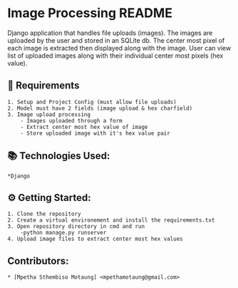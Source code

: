 # Image Processing README

 Django application that handles file uploads (images). The images are uploaded by the user and stored in an SQLite db. The center most pixel of each image is extracted then displayed along with the image. User can view list of uploaded images along with their individual center most pixels (hex value).

 ## 🔬 Requirements
    1. Setup and Project Config (must allow file uploads)
    2. Model must have 2 fields (image upload & hex charfield)
    3. Image upload processing 
        - Images uploaded through a form
        - Extract center most hex value of image
        - Store uploaded image with it's hex value pair

## 📚 Technologies Used:
    *Django 

## ⚙ Getting Started:
    1. Clone the repository
    2. Create a virtual environement and install the requirements.txt
    3. Open repository directory in cmd and run
        -python manage.py runserver
    4. Upload image files to extract center most hex values

## Contributors:
    * [Mpetha Sthembiso Motaung] <mpethamotaung@gmail.com>

